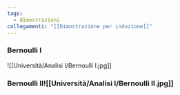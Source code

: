 ```yaml
---
tags:
  - dimostrazioni
collegamenti: "[[Dimostrazione per induzione]]"
---
```

### Bernoulli I
![[Università/Analisi I/Bernoulli I.jpg]]
### Bernoulli II![[Università/Analisi I/Bernoulli II.jpg]]